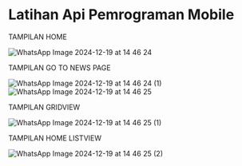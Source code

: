 # Latihan Api Pemrograman Mobile

TAMPILAN HOME

![WhatsApp Image 2024-12-19 at 14 46 24](https://github.com/user-attachments/assets/cc3991d3-d0cd-4b9e-9516-cfa225d118f1)

TAMPILAN GO TO NEWS PAGE

![WhatsApp Image 2024-12-19 at 14 46 24 (1)](https://github.com/user-attachments/assets/b1b822fd-7420-4b7b-8f50-d66c12cde5be)
![WhatsApp Image 2024-12-19 at 14 46 25](https://github.com/user-attachments/assets/34dbdaec-57c4-42f8-9cef-219183a66bdb)

TAMPILAN GRIDVIEW 

![WhatsApp Image 2024-12-19 at 14 46 25 (1)](https://github.com/user-attachments/assets/8dc7780c-0507-46bc-88a8-bd898879cb63)

TAMPILAN HOME LISTVIEW

![WhatsApp Image 2024-12-19 at 14 46 25 (2)](https://github.com/user-attachments/assets/9fe2db0d-b492-44be-bd2e-3fef99717515)




